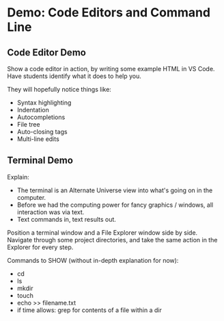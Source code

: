 # Demo: Code Editors and Command Line

## Code Editor Demo

Show a code editor in action, by writing some example HTML in VS Code. Have students identify what it does to help you. 

They will hopefully notice things like:

- Syntax highlighting
- Indentation
- Autocompletions
- File tree
- Auto-closing tags
- Multi-line edits

## Terminal Demo

Explain:

- The terminal is an Alternate Universe view into what's going on in the computer. 
- Before we had the computing power for fancy graphics / windows, all interaction was via text. 
- Text commands in, text results out. 

Position a terminal window and a File Explorer window side by side. Navigate through some project directories, and take the same action in the Explorer for every step. 

Commands to SHOW (without in-depth explanation for now):

- cd
- ls
- mkdir
- touch
- echo >> filename.txt 
- if time allows: grep for contents of a file within a dir
